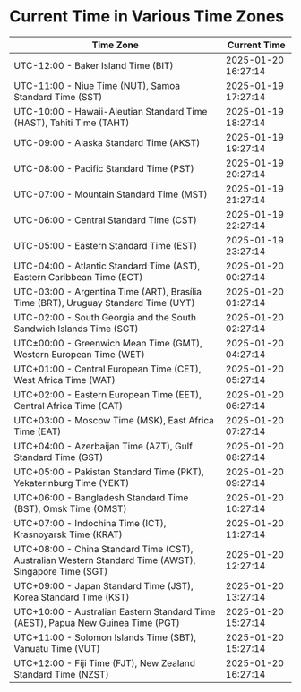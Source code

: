 # Current Time in Various Time Zones

| Time Zone | Current Time |
|-----------|--------------|
| UTC-12:00 - Baker Island Time (BIT) | 2025-01-20 16:27:14 |
| UTC-11:00 - Niue Time (NUT), Samoa Standard Time (SST) | 2025-01-19 17:27:14 |
| UTC-10:00 - Hawaii-Aleutian Standard Time (HAST), Tahiti Time (TAHT) | 2025-01-19 18:27:14 |
| UTC-09:00 - Alaska Standard Time (AKST) | 2025-01-19 19:27:14 |
| UTC-08:00 - Pacific Standard Time (PST) | 2025-01-19 20:27:14 |
| UTC-07:00 - Mountain Standard Time (MST) | 2025-01-19 21:27:14 |
| UTC-06:00 - Central Standard Time (CST) | 2025-01-19 22:27:14 |
| UTC-05:00 - Eastern Standard Time (EST) | 2025-01-19 23:27:14 |
| UTC-04:00 - Atlantic Standard Time (AST), Eastern Caribbean Time (ECT) | 2025-01-20 00:27:14 |
| UTC-03:00 - Argentina Time (ART), Brasília Time (BRT), Uruguay Standard Time (UYT) | 2025-01-20 01:27:14 |
| UTC-02:00 - South Georgia and the South Sandwich Islands Time (SGT) | 2025-01-20 02:27:14 |
| UTC±00:00 - Greenwich Mean Time (GMT), Western European Time (WET) | 2025-01-20 04:27:14 |
| UTC+01:00 - Central European Time (CET), West Africa Time (WAT) | 2025-01-20 05:27:14 |
| UTC+02:00 - Eastern European Time (EET), Central Africa Time (CAT) | 2025-01-20 06:27:14 |
| UTC+03:00 - Moscow Time (MSK), East Africa Time (EAT) | 2025-01-20 07:27:14 |
| UTC+04:00 - Azerbaijan Time (AZT), Gulf Standard Time (GST) | 2025-01-20 08:27:14 |
| UTC+05:00 - Pakistan Standard Time (PKT), Yekaterinburg Time (YEKT) | 2025-01-20 09:27:14 |
| UTC+06:00 - Bangladesh Standard Time (BST), Omsk Time (OMST) | 2025-01-20 10:27:14 |
| UTC+07:00 - Indochina Time (ICT), Krasnoyarsk Time (KRAT) | 2025-01-20 11:27:14 |
| UTC+08:00 - China Standard Time (CST), Australian Western Standard Time (AWST), Singapore Time (SGT) | 2025-01-20 12:27:14 |
| UTC+09:00 - Japan Standard Time (JST), Korea Standard Time (KST) | 2025-01-20 13:27:14 |
| UTC+10:00 - Australian Eastern Standard Time (AEST), Papua New Guinea Time (PGT) | 2025-01-20 15:27:14 |
| UTC+11:00 - Solomon Islands Time (SBT), Vanuatu Time (VUT) | 2025-01-20 15:27:14 |
| UTC+12:00 - Fiji Time (FJT), New Zealand Standard Time (NZST) | 2025-01-20 16:27:14 |
